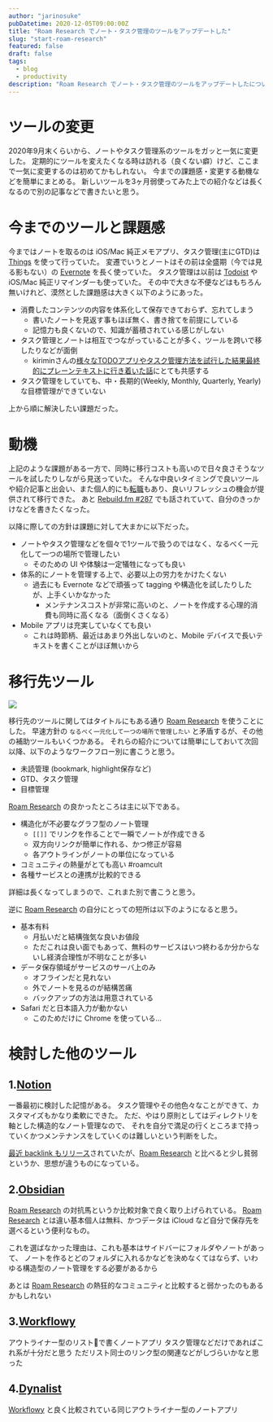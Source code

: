 ```yaml
---
author: "jarinosuke"
pubDatetime: 2020-12-05T09:00:00Z
title: "Roam Research でノート・タスク管理のツールをアップデートした"
slug: "start-roam-research"
featured: false
draft: false
tags:
  - blog
  - productivity
description: "Roam Research でノート・タスク管理のツールをアップデートしたについて"
---
```

# ツールの変更

2020年9月末くらいから、ノートやタスク管理系のツールをガッと一気に変更した。
定期的にツールを変えたくなる時は訪れる（良くない癖）けど、ここまで一気に変更するのは初めてかもしれない。
今までの課題感・変更する動機などを簡単にまとめる。
新しいツールを3ヶ月弱使ってみた上での紹介などは長くなるので別の記事などで書きたいと思う。

# 今までのツールと課題感

今まではノートを取るのは iOS/Mac 純正メモアプリ、タスク管理(主にGTD)は [Things](https://culturedcode.com/things/) を使って行っていた。
変遷でいうとノートはその前は全盛期（今では見る影もない）の [Evernote](https://evernote.com) を長く使っていた。
タスク管理は以前は [Todoist](https://todoist.com) や iOS/Mac 純正リマインダーも使っていた。
その中で大きな不便などはもちろん無いけれど、漠然とした課題感は大きく以下のようにあった。

- 消費したコンテンツの内容を体系化して保存できておらず、忘れてしまう
  - 書いたノートを見返す事もほぼ無く、書き捨てを前提にしている
  - 記憶力も良くないので、知識が蓄積されている感じがしない
- タスク管理とノートは相互でつながっていることが多く、ツールを跨いで移したりなどが面倒
  - kiriminさんの[様々なTODOアプリやタスク管理方法を試行した結果最終的にプレーンテキストに行き着いた話](https://kirimin.hatenablog.com/entry/2019/08/06/190809)にとても共感する
- タスク管理をしていても、中・長期的(Weekly, Monthly, Quarterly, Yearly)な目標管理ができていない

上から順に解決したい課題だった。

# 動機

上記のような課題がある一方で、同時に移行コストも高いので日々良さそうなツールを試したりしながら見送っていた。
そんな中良いタイミングで良いツールや紹介記事と出会い、また個人的にも[転職](../four-years-at-mercari-and-merpay)もあり、良いリフレッシュの機会が提供されて移行できた。
あと [Rebuild.fm #287](https://rebuild.fm/287/) でも話されていて、自分のきっかけなどを書きたくなった。

以降に際しての方針は課題に対して大まかに以下だった。

- ノートやタスク管理などを個々で1ツールで扱うのではなく、なるべく一元化して一つの場所で管理したい
  - そのための UI や体験は一定犠牲になっても良い
- 体系的にノートを管理する上で、必要以上の労力をかけたくない
  - 過去にも Evernote などで頑張って tagging や構造化を試したりしたが、上手くいかなかった
    - メンテナンスコストが非常に高いのと、ノートを作成する心理的消費も同時に高くなる（面倒くさくなる）
- Mobile アプリは充実していなくても良い
  - これは時節柄、最近はあまり外出しないのと、Mobile デバイスで長いテキストを書くことがほぼ無いから

# 移行先ツール

![](/assets/blog/start-roam-research/roamresearch.png)

移行先のツールに関してはタイトルにもある通り [Roam Research](https://roamresearch.com) を使うことにした。
早速方針の `なるべく一元化して一つの場所で管理したい` と矛盾するが、その他の補助ツールもいくつかある。
それらの紹介については簡単にしておいて次回以降、以下のようなワークフロー別に書こうと思う。

- 未読管理 (bookmark, highlight保存など)
- GTD、タスク管理
- 目標管理

[Roam Research](https://roamresearch.com) の良かったところは主に以下である。

- 構造化が不必要なグラフ型のノート管理
  - `[[]]` でリンクを作ることで一瞬でノートが作成できる
  - 双方向リンクが簡単に作れる、かつ修正が容易
  - 各アウトラインがノートの単位になっている
- コミュニティの熱量がとても高い #roamcult
- 各種サービスとの連携が比較的できる

詳細は長くなってしまうので、これまた別で書こうと思う。

逆に [Roam Research](https://roamresearch.com) の自分にとっての短所は以下のようになると思う。

- 基本有料
  - 月払いだと結構強気な良いお値段
  - ただこれは良い面でもあって、無料のサービスはいつ終わるか分からないし経済合理性が不明なことが多い
- データ保存領域がサービスのサーバ上のみ
  - オフラインだと見れない
  - 外でノートを見るのが結構苦痛
  - バックアップの方法は用意されている
- Safari だと日本語入力が動かない
  - このためだけに Chrome を使っている…

# 検討した他のツール

## 1.[Notion](https://www.notion.so/product)

一番最初に検討した記憶がある。
タスク管理やその他色々なことができて、カスタマイズもかなり柔軟にできた。
ただ、やはり原則としてはディレクトリを軸とした構造的なノート管理なので、
それを自分で満足の行くところまで持っていくかつメンテナンスをしていくのは難しいという判断をした。

[最近 backlink もリリース](https://www.notion.so/Create-links-backlinks-cb3c406403c940b68af52de121e05474)されていたが、[Roam Research](https://roamresearch.com) と比べると少し貧弱というか、思想が違うものになっている。

## 2.[Obsidian](https://obsidian.md)

[Roam Research](https://roamresearch.com) の対抗馬というか比較対象で良く取り上げられている。
[Roam Research](https://roamresearch.com) とは違い基本個人は無料、かつデータは iCloud など自分で保存先を選べるという便利なもの。

これを選ばなかった理由は、これも基本はサイドバーにフォルダやノートがあって、
ノートを作るとどのフォルダに入れるかなどを決めなくてはならず、いわゆる構造型のノート管理をする必要があるから

あとは [Roam Research](https://roamresearch.com) の熱狂的なコミュニティと比較すると弱かったのもあるかもしれない

## 3.[Workflowy](https://workflowy.com)

アウトライナー型のリストで書くノートアプリ
タスク管理などだけであればこれ系が十分だと思う
ただリスト同士のリンク型の関連などがしづらいかなと思った

## 4.[Dynalist](https://dynalist.io)

[Workflowy](https://workflowy.com) と良く比較されている同じアウトライナー型のノートアプリ